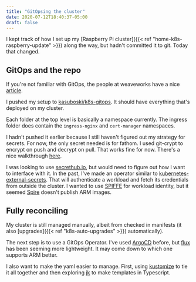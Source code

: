 ```yaml
---
title: "GitOpsing the cluster"
date: 2020-07-12T18:40:37-05:00
draft: false
---
```


I kept track of how I set up my [Raspberry Pi cluster]({{< ref "home-k8s-raspberry-update" >}}) along the way, but hadn't committed it to git. Today that changed.

<!--more-->

## GitOps and the repo
If you're not familiar with GitOps, the people at weaveworks have a nice [article](https://www.weave.works/technologies/gitops/).

I pushed my setup to [kasuboski/k8s-gitops](https://github.com/kasuboski/k8s-gitops). It should have everything that's deployed on my cluster.

Each folder at the top level is basically a namespace currently. The ingress folder does contain the `ingress-nginx` and `cert-manager` namespaces.

I hadn't pushed it earlier because I still haven't figured out my strategy for secrets. For now, the only secret needed is for fathom. I used git-crypt to encrypt on push and decrypt on pull. That works fine for now. There's a nice walkthrough [here](https://buddy.works/guides/git-crypt).

I was looking to use [secrethub.io](https://secrethub.io/), but would need to figure out how I want to interface with it. In the past, I've made an operator similar to [kubernetes-external-secrets](https://github.com/godaddy/kubernetes-external-secrets). That will authenticate a workload and fetch its credentials from outside the cluster. I wanted to use [SPIFFE](https://spiffe.io/) for workload identity, but it seemed [Spire](https://spiffe.io/spire/) doesn't publish ARM images.

## Fully reconciling
My cluster is still managed manually, albeit from checked in manifests (it also [upgrades]({{< ref "k8s-auto-upgrades" >}}) automatically).

The next step is to use a GitOps Operator. I've used [ArgoCD](https://argoproj.github.io/projects/argo-cd) before, but [flux](https://fluxcd.io/) has been seeming more lightweight. It may come down to which one supports ARM better.

I also want to make the yaml easier to manage. First, using [kustomize](https://github.com/kubernetes-sigs/kustomize) to tie it all together and then exploring [jk](https://github.com/jkcfg/jk) to make templates in Typescript.